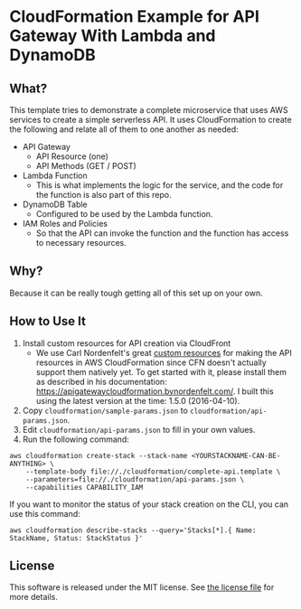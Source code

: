 # CloudFormation Example for API Gateway With Lambda and DynamoDB

## What?

This template tries to demonstrate a complete microservice that uses AWS
services to create a simple serverless API. It uses CloudFormation to create
the following and relate all of them to one another as needed:

   * API Gateway
      * API Resource (one)
      * API Methods (GET / POST)
   * Lambda Function
      * This is what implements the logic for the service, and the code for the function is also part of this repo.
   * DynamoDB Table
      * Configured to be used by the Lambda function.
   * IAM Roles and Policies
      * So that the API can invoke the function and the function has access to necessary resources.



## Why?

Because it can be really tough getting all of this set up on your own.


## How to Use It

   1. Install custom resources for API creation via CloudFront
      * We use Carl Nordenfelt's great [custom resources](https://github.com/carlnordenfelt/aws-api-gateway-for-cloudformation/) for making the API resources in AWS CloudFormation since CFN doesn't actually support them natively yet. To get started with it, please install them as described in his documentation: https://apigatewaycloudformation.bynordenfelt.com/. I built this using the latest version at the time: 1.5.0 (2016-04-10).
   2. Copy `cloudformation/sample-params.json` to `cloudformation/api-params.json`.
   3. Edit `cloudformation/api-params.json` to fill in your own values.
   4. Run the following command:

```
aws cloudformation create-stack --stack-name <YOURSTACKNAME-CAN-BE-ANYTHING> \
    --template-body file://./cloudformation/complete-api.template \
    --parameters=file://./cloudformation/api-params.json \
    --capabilities CAPABILITY_IAM
```

If you want to monitor the status of your stack creation on the CLI, you can use this command:

```
aws cloudformation describe-stacks --query='Stacks[*].{ Name: StackName, Status: StackStatus }'
```


## License

This software is released under the MIT license. See [the license file](LICENSE) for more details.
